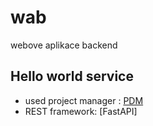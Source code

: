 # wab
webove aplikace backend


## Hello world service

- used project manager : [PDM]()
- REST framework: [FastAPI]